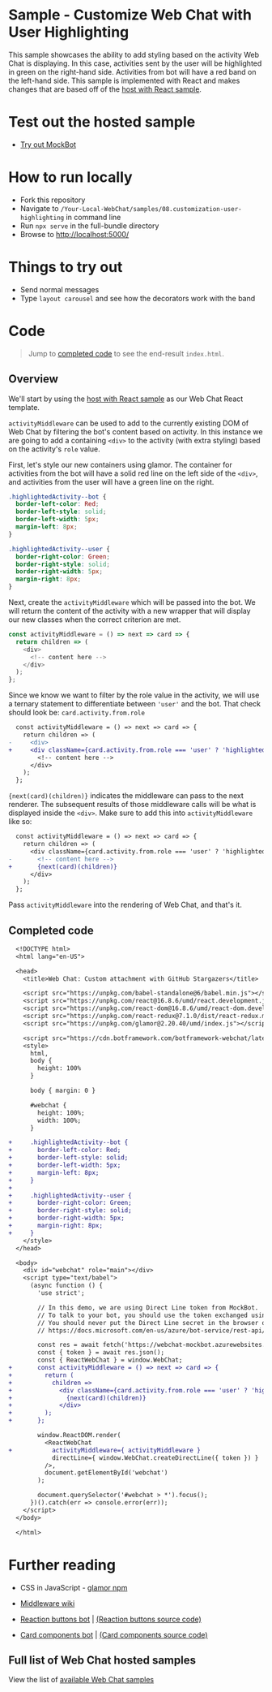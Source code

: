 # Sample - Customize Web Chat with User Highlighting

This sample showcases the ability to add styling based on the activity Web Chat is displaying. In this case, activities sent by the user will be highlighted in green on the right-hand side. Activities from bot will have a red band on the left-hand side. This sample is implemented with React and makes changes that are based off of the [host with React sample](../03.a.host-with-react).

# Test out the hosted sample

-  [Try out MockBot](https://microsoft.github.io/BotFramework-WebChat/08.customization-user-highlighting)

# How to run locally

-  Fork this repository
-  Navigate to `/Your-Local-WebChat/samples/08.customization-user-highlighting` in command line
-  Run `npx serve` in the full-bundle directory
-  Browse to [http://localhost:5000/](http://localhost:5000/)

# Things to try out

-  Send normal messages
-  Type `layout carousel` and see how the decorators work with the band

# Code

> Jump to [completed code](#completed-code) to see the end-result `index.html`.

## Overview

We'll start by using the [host with React sample](../03.a.host-with-react) as our Web Chat React template.

`activityMiddleware` can be used to add to the currently existing DOM of Web Chat by filtering the bot's content based on activity. In this instance we are going to add a containing `<div>` to the activity (with extra styling) based on the activity's `role` value.

First, let's style our new containers using glamor. The container for activities from the bot will have a solid red line on the left side of the `<div>`, and activities from the user will have a green line on the right.

```css
.highlightedActivity--bot {
  border-left-color: Red;
  border-left-style: solid;
  border-left-width: 5px;
  margin-left: 8px;
}

.highlightedActivity--user {
  border-right-color: Green;
  border-right-style: solid;
  border-right-width: 5px;
  margin-right: 8px;
}
```

Next, create the `activityMiddleware` which will be passed into the bot. We will return the content of the activity with a new wrapper that will display our new classes when the correct criterion are met.

```js
const activityMiddleware = () => next => card => {
  return children => (
    <div>
      <!-- content here -->
    </div>
  );
};
```

Since we know we want to filter by the role value in the activity, we will use a ternary statement to differentiate between `'user'` and the bot. That check should look be: `card.activity.from.role`

```diff
  const activityMiddleware = () => next => card => {
    return children => (
-     <div>
+     <div className={card.activity.from.role === 'user' ? 'highlightedActivity--user' : 'highlightedActivity--bot'}>
        <!-- content here -->
      </div>
    );
  };
```

`{next(card)(children)}` indicates the middleware can pass to the next renderer. The subsequent results of those middleware calls will be what is displayed inside the `<div>`. Make sure to add this into `activityMiddleware` like so:

```diff
  const activityMiddleware = () => next => card => {
    return children => (
      <div className={card.activity.from.role === 'user' ? 'highlightedActivity--user' : 'highlightedActivity--bot'}>
-       <!-- content here -->
+       {next(card)(children)}
      </div>
    );
  };
```

Pass `activityMiddleware` into the rendering of Web Chat, and that's it.

## Completed code

```diff
  <!DOCTYPE html>
  <html lang="en-US">

  <head>
    <title>Web Chat: Custom attachment with GitHub Stargazers</title>

    <script src="https://unpkg.com/babel-standalone@6/babel.min.js"></script>
    <script src="https://unpkg.com/react@16.8.6/umd/react.development.js"></script>
    <script src="https://unpkg.com/react-dom@16.8.6/umd/react-dom.development.js"></script>
    <script src="https://unpkg.com/react-redux@7.1.0/dist/react-redux.min.js"></script>
    <script src="https://unpkg.com/glamor@2.20.40/umd/index.js"></script>

    <script src="https://cdn.botframework.com/botframework-webchat/latest/webchat.js"></script>
    <style>
      html,
      body {
        height: 100%
      }

      body { margin: 0 }

      #webchat {
        height: 100%;
        width: 100%;
      }

+     .highlightedActivity--bot {
+       border-left-color: Red;
+       border-left-style: solid;
+       border-left-width: 5px;
+       margin-left: 8px;
+     }
+
+     .highlightedActivity--user {
+       border-right-color: Green;
+       border-right-style: solid;
+       border-right-width: 5px;
+       margin-right: 8px;
+     }
    </style>
  </head>

  <body>
    <div id="webchat" role="main"></div>
    <script type="text/babel">
      (async function () {
        'use strict';

        // In this demo, we are using Direct Line token from MockBot.
        // To talk to your bot, you should use the token exchanged using your Direct Line secret.
        // You should never put the Direct Line secret in the browser or client app.
        // https://docs.microsoft.com/en-us/azure/bot-service/rest-api/bot-framework-rest-direct-line-3-0-authentication

        const res = await fetch('https://webchat-mockbot.azurewebsites.net/directline/token', { method: 'POST' });
        const { token } = await res.json();
        const { ReactWebChat } = window.WebChat;
+       const activityMiddleware = () => next => card => {
+         return (
+           children =>
+             <div className={card.activity.from.role === 'user' ? 'highlightedActivity--user' : 'highlightedActivity--bot'}>
+               {next(card)(children)}
+             </div>
+         );
+       };

        window.ReactDOM.render(
          <ReactWebChat
+           activityMiddleware={ activityMiddleware }
            directLine={ window.WebChat.createDirectLine({ token }) }
          />,
          document.getElementById('webchat')
        );

        document.querySelector('#webchat > *').focus();
      })().catch(err => console.error(err));
    </script>
  </body>

  </html>
```

# Further reading

-  CSS in JavaScript - [glamor npm](https://www.npmjs.com/package/glamor)

-  [Middleware wiki](https://en.wikipedia.org/wiki/Middleware)

-  [Reaction buttons bot](https://microsoft.github.io/BotFramework-WebChat/09.customization-reaction-buttons) | [(Reaction buttons source code)](https://github.com/microsoft/BotFramework-WebChat/tree/master/samples/09.customization-reaction-buttons)

-  [Card components bot](https://microsoft.github.io/BotFramework-WebChat/10.a.customization-card-components) | [(Card components source code)](https://github.com/microsoft/BotFramework-WebChat/tree/master/samples/10.a.customization-card-components)

## Full list of Web Chat hosted samples

View the list of [available Web Chat samples](https://github.com/microsoft/BotFramework-WebChat/tree/master/samples)
